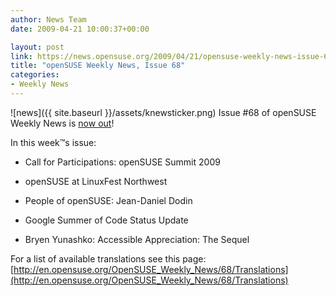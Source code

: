 ```yaml
---
author: News Team
date: 2009-04-21 10:00:37+00:00

layout: post
link: https://news.opensuse.org/2009/04/21/opensuse-weekly-news-issue-68/
title: "openSUSE Weekly News, Issue 68"
categories:
- Weekly News
---
```

![news]({{ site.baseurl }}/assets/knewsticker.png) Issue #68 of openSUSE Weekly News is [now out](http://en.opensuse.org/OpenSUSE_Weekly_News/68)!  
  

In this week™s issue:
 

  *  Call for Participations: openSUSE Summit 2009 

  *  openSUSE at LinuxFest Northwest 

  *  People of openSUSE: Jean-Daniel Dodin 

  *  Google Summer of Code Status Update 

  *  Bryen Yunashko: Accessible Appreciation: The Sequel 





For a list of available translations see this page:
[http://en.opensuse.org/OpenSUSE_Weekly_News/68/Translations](http://en.opensuse.org/OpenSUSE_Weekly_News/68/Translations)
		
